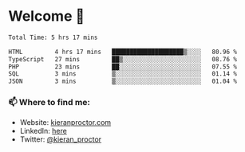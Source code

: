 # Welcome 🦘

<!--START_SECTION:waka-->

```txt
Total Time: 5 hrs 17 mins

HTML         4 hrs 17 mins   ████████████████████▒░░░░   80.96 %
TypeScript   27 mins         ██▒░░░░░░░░░░░░░░░░░░░░░░   08.76 %
PHP          23 mins         ██░░░░░░░░░░░░░░░░░░░░░░░   07.55 %
SQL          3 mins          ▒░░░░░░░░░░░░░░░░░░░░░░░░   01.14 %
JSON         3 mins          ▒░░░░░░░░░░░░░░░░░░░░░░░░   01.04 %
```

<!--END_SECTION:waka-->

### 📫 Where to find me:

-   Website: [kieranproctor.com](https://kieranproctor.com/)
-   LinkedIn: [here](https://www.linkedin.com/in/kieran-proctor-086b5a159/)
-   Twitter: [@kieran_proctor](https://twitter.com/kieran_proctor)

